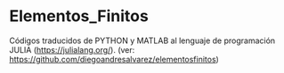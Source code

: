 # Elementos_Finitos
Códigos traducidos de PYTHON y MATLAB al lenguaje de programación JULIA (https://julialang.org/). (ver: https://github.com/diegoandresalvarez/elementosfinitos)
